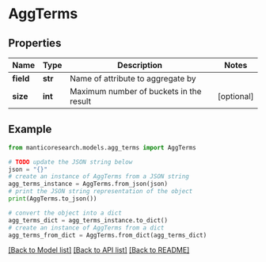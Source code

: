 # AggTerms


## Properties

Name | Type | Description | Notes
------------ | ------------- | ------------- | -------------
**field** | **str** | Name of attribute to aggregate by | 
**size** | **int** | Maximum number of buckets in the result | [optional] 

## Example

```python
from manticoresearch.models.agg_terms import AggTerms

# TODO update the JSON string below
json = "{}"
# create an instance of AggTerms from a JSON string
agg_terms_instance = AggTerms.from_json(json)
# print the JSON string representation of the object
print(AggTerms.to_json())

# convert the object into a dict
agg_terms_dict = agg_terms_instance.to_dict()
# create an instance of AggTerms from a dict
agg_terms_from_dict = AggTerms.from_dict(agg_terms_dict)
```
[[Back to Model list]](../README.md#documentation-for-models) [[Back to API list]](../README.md#documentation-for-api-endpoints) [[Back to README]](../README.md)


